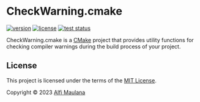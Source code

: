 # CheckWarning.cmake

[![version](https://img.shields.io/github/v/release/threeal/CheckWarning.cmake?style=flat-square)](https://github.com/threeal/CheckWarning.cmake/releases)
[![license](https://img.shields.io/github/license/threeal/CheckWarning.cmake?style=flat-square)](./LICENSE)
[![test status](https://img.shields.io/github/actions/workflow/status/threeal/CheckWarning.cmake/test.yaml?branch=main&style=flat-square)](https://github.com/threeal/CheckWarning.cmake/actions/workflows/test.yaml)

CheckWarning.cmake is a [CMake](https://cmake.org) project that provides utility functions for checking compiler warnings during the build process of your project.

## License

This project is licensed under the terms of the [MIT License](./LICENSE).

Copyright © 2023 [Alfi Maulana](https://github.com/threeal)